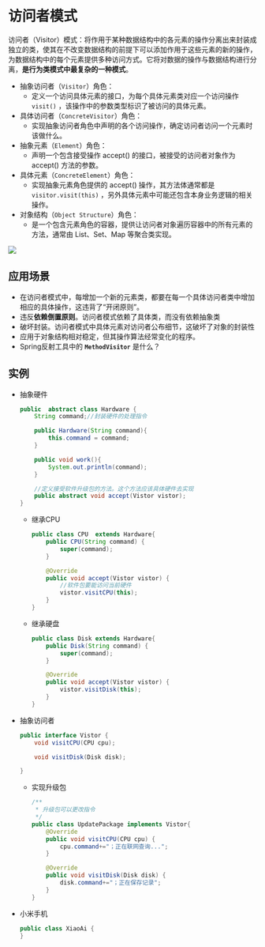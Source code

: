 # 访问者模式

访问者（Visitor）模式：将作用于某种数据结构中的各元素的操作分离出来封装成独立的类，使其在不改变数据结构的前提下可以添加作用于这些元素的新的操作，为数据结构中的每个元素提供多种访问方式。它将对数据的操作与数据结构进行分离，**是行为类模式中最复杂的一种模式**。

- 抽象访问者（`Visitor`）角色：
  - 定义一个访问具体元素的接口，为每个具体元素类对应一个访问操作 `visit()` ，该操作中的参数类型标识了被访问的具体元素。
- 具体访问者（`ConcreteVisitor`）角色：
  - 实现抽象访问者角色中声明的各个访问操作，确定访问者访问一个元素时该做什么。
- 抽象元素（`Element`）角色：
  - 声明一个包含接受操作 accept() 的接口，被接受的访问者对象作为 accept() 方法的参数。
- 具体元素（`ConcreteElement`）角色：
  - 实现抽象元素角色提供的 accept() 操作，其方法体通常都是` visitor.visit(this)` ，另外具体元素中可能还包含本身业务逻辑的相关操作。
- 对象结构（`Object Structure`）角色：
  - 是一个包含元素角色的容器，提供让访问者对象遍历容器中的所有元素的方法，通常由 List、Set、Map 等聚合类实现。

![](http://www.dxb02.top/photos/design/27.jpg)

## 应用场景

- 在访问者模式中，每增加一个新的元素类，都要在每一个具体访问者类中增加相应的具体操作，这违背了“开闭原则”。
- 违反**依赖倒置原则**。访问者模式依赖了具体类，而没有依赖抽象类
- 破坏封装。访问者模式中具体元素对访问者公布细节，这破坏了对象的封装性
- 应用于对象结构相对稳定，但其操作算法经常变化的程序。
- Spring反射工具中的 **`MethodVisitor`** 是什么？

## 实例

- 抽象硬件

  ```java
  public  abstract class Hardware {
      String command;//封装硬件的处理指令
  
      public Hardware(String command){
          this.command = command;
      }
  
      public void work(){
          System.out.println(command);
      }
  
      //定义接受软件升级包的方法。这个方法应该具体硬件去实现
      public abstract void accept(Vistor vistor);
  }
  ```

  - 继承CPU

    ```java
    public class CPU  extends Hardware{
        public CPU(String command) {
            super(command);
        }
    
        @Override
        public void accept(Vistor vistor) {
            //软件包要能访问当前硬件
            vistor.visitCPU(this);
        }
    }
    ```

  - 继承硬盘

    ```java
    public class Disk extends Hardware{
        public Disk(String command) {
            super(command);
        }
    
        @Override
        public void accept(Vistor vistor) {
            vistor.visitDisk(this);
        }
    }
    ```

- 抽象访问者

  ```java
  public interface Vistor {
      void visitCPU(CPU cpu);
  
      void visitDisk(Disk disk);
  
  }
  ```

  - 实现升级包

    ```java
    /**
     * 升级包可以更改指令
     */
    public class UpdatePackage implements Vistor{
        @Override
        public void visitCPU(CPU cpu) {
            cpu.command+="；正在联网查询...";
        }
    
        @Override
        public void visitDisk(Disk disk) {
            disk.command+="；正在保存记录";
        }
    }
    ```

- 小米手机

  ```java
  public class XiaoAi {
  }
  ```

  